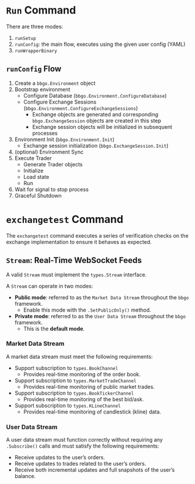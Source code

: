 # `Run` Command

There are three modes:
1. `runSetup`
2. `runConfig`: the main flow, executes using the given user config (YAML)
3. `runWrapperBinary`

## `runConfig` Flow
1. Create a `bbgo.Environment` object
2. Bootstrap environment
   - Configure Database (`bbgo.Environment.ConfigureDatabase`)
   - Configure Exchange Sessions (`bbgo.Environment.ConfigureExchangeSessions`)
     - Exchange objects are generated and corresponding `bbgo.ExchangeSession` objects are created in this step
     - Exchange session objects will be initialized in subsequent processes
3. Environment Init (`bbgo.Environment.Init`)
   - Exchange session initialization (`bbgo.ExchangeSession.Init`)
4. (optional) Environment Sync
5. Execute Trader
   - Generate Trader objects
   - Initialize
   - Load state
   - Run
6. Wait for signal to stop process
7. Graceful Shutdown

# `exchangetest` Command

The `exchangetest` command executes a series of verification checks on the exchange implementation to ensure it behaves as expected.

## `Stream`: Real-Time WebSocket Feeds

A valid `Stream` must implement the `types.Stream` interface.

A `Stream` can operate in two modes:
- **Public mode**: referred to as the `Market Data Stream` throughout the `bbgo` framework.  
  - Enable this mode with the `.SetPublicOnly()` method.
- **Private mode**: referred to as the `User Data Stream` throughout the `bbgo` framework.  
  - This is the **default mode**.

### Market Data Stream

A market data stream must meet the following requirements:

- Support subscription to `types.BookChannel`  
  - Provides real-time monitoring of the order book.
- Support subscription to `types.MarketTradeChannel`  
  - Provides real-time monitoring of public market trades.
- Support subscription to `types.BookTickerChannel`  
  - Provides real-time monitoring of the best bid/ask.
- Support subscription to `types.KLineChannel`  
  - Provides real-time monitoring of candlestick (kline) data.

### User Data Stream

A user data stream must function correctly without requiring any `.Subscribe()` calls and must satisfy the following requirements:
- Receive updates to the user’s orders.
- Receive updates to trades related to the user’s orders.
- Receive both incremental updates and full snapshots of the user’s balance.
